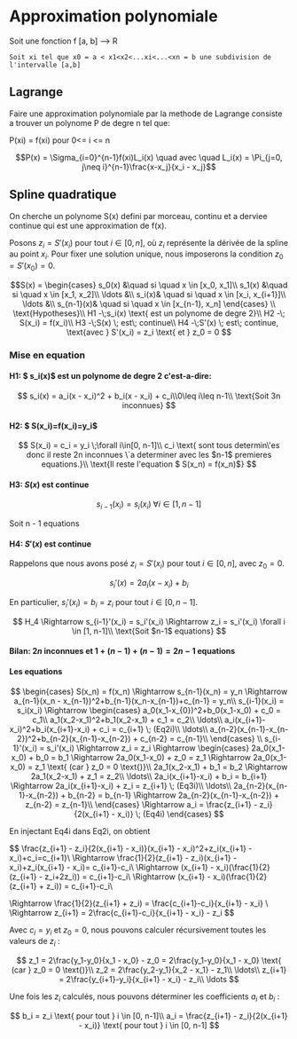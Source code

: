 # Approximation polynomiale

Soit une fonction f [a, b] --> R

```
Soit xi tel que x0 = a < x1<x2<...xi<...<xn = b une subdivision de l'intervalle [a,b]
```

## Lagrange

Faire une approximation polynomiale par la methode de Lagrange consiste a trouver un polynome P de degre n tel que:

P(xi) = f(xi) pour  0<= i <= n

```math
P(x) = \Sigma_{i=0}^{n-1}f(xi)L_i(x) \quad
avec \quad
L_i(x) = \Pi_{j=0, j\neq i}^{n-1}\frac{x-x_j}{x_i - x_j}
```

```math

```

## Spline quadratique

On cherche un polynome S(x) defini par morceau, continu et a derviee continue qui est une approximation de f(x).

Posons $z_i = S'(x_i)$ pour tout $i \in [0, n]$, où $z_i$ représente la dérivée de la spline au point $x_i$. Pour fixer une solution unique, nous imposerons la condition $z_0 = S'(x_0) = 0$.

```math
S(x) = \begin{cases}
s_0(x)  &\quad si \quad x \in [x_0, x_1]\\
s_1(x) &\quad si \quad x \in [x_1, x_2]\\
\ldots &\\
s_i(x)& \quad si \quad x \in [x_i, x_{i+1}]\\
\ldots &\\
s_{n-1}(x)& \quad si \quad x \in [x_{n-1}, x_n]

\end{cases}
\\
\text{Hypotheses}\\
H1 -\;s_i(x) \text{ est un polynome de degre 2}\\
H2 -\; S(x_i) = f(x_i)\\
H3 -\;S(x) \; est\; continue\\
H4 -\;S'(x) \; est\; continue, \text{avec } S'(x_i) = z_i \text{ et } z_0 = 0


```

### Mise en equation

#### H1: $ s_i(x)$ est un polynome de degre 2 c'est-a-dire:

$$
s_i(x) = a_i(x - x_i)^2 + b_i(x - x_i) + c_i\\0\leq i\leq n-1\\
\text{Soit 3n inconnues}
$$

#### H2: $ S(x_i)=f(x_i)=y_i$

$$
S(x_i) = c_i = y_i \;\forall i\in[0, n-1]\\
c_i \text{ sont tous determin\'es donc il reste 2n inconnues \`a determiner avec les $n-1$ premieres equations.}\\
\text{Il reste l'equation $ S(x_n) = f(x_n)$}
$$

#### H3: $S(x)$ est continue

$$
s_{i-1}(x_i) = s_i(x_i) \; \forall i \in [1, n-1]
$$

Soit n - 1 equations

#### H4: $S'(x)$ est continue

Rappelons que nous avons posé $z_i = S'(x_i)$ pour tout $i \in [0, n]$, avec $z_0 = 0$.

$$
s_i'(x) = 2a_i(x-x_i) + b_i
$$

En particulier, $s_i'(x_i) = b_i = z_i$ pour tout $i \in [0, n-1]$.

$$
H_4 \Rightarrow s_{i-1}'(x_i) = s_i'(x_i) \Rightarrow z_i = s_i'(x_i) \forall i \in [1, n-1]\\
\text{Soit $n-1$ equations}
$$

#### Bilan: $2n$ inconnues et $1 +(n-1)+(n-1) = 2n-1$ equations

#### Les equations

$$
\begin{cases}
S(x_n) = f(x_n) \Rightarrow s_{n-1}(x_n) = y_n \Rightarrow a_{n-1}(x_n - x_{n-1})^2+b_{n-1}(x_n-x_{n-1})+c_{n-1} = y_n\\
s_{i-1}(x_i) = s_i(x_i) \Rightarrow
\begin{cases}
a_0(x_1-x_{0})^2+b_0(x_1-x_0) + c_0 = c_1\\
a_1(x_2-x_1)^2+b_1(x_2-x_1) + c_1 = c_2\\
\ldots\\
a_i(x_{i+1}-x_i)^2+b_i(x_{i+1}-x_i) + c_i = c_{i+1} \; (Eq2i)\\
\ldots\\
a_{n-2}(x_{n-1}-x_{n-2})^2+b_{n-2}(x_{n-1}-x_{n-2}) + c_{n-2} = c_{n-1}\\
\end{cases}
\\
s_{i-1}'(x_i) = s_i'(x_i) \Rightarrow z_i = z_i \Rightarrow
\begin{cases}
  2a_0(x_1-x_0) + b_0 = b_1 \Rightarrow 2a_0(x_1-x_0) + z_0 = z_1 \Rightarrow 2a_0(x_1-x_0) = z_1 \text{ (car } z_0 = 0 \text{)}\\
  2a_1(x_2-x_1) + b_1 = b_2 \Rightarrow 2a_1(x_2-x_1) + z_1 = z_2\\
  \ldots\\
  2a_i(x_{i+1}-x_i) + b_i = b_{i+1} \Rightarrow 2a_i(x_{i+1}-x_i) + z_i = z_{i+1} \; (Eq3i)\\
  \ldots\\
  2a_{n-2}(x_{n-1}-x_{n-2}) + b_{n-2} = b_{n-1} \Rightarrow 2a_{n-2}(x_{n-1}-x_{n-2}) + z_{n-2} = z_{n-1}\\
\end{cases}
    \Rightarrow
      a_i = \frac{z_{i+1} - z_i}{2(x_{i+1} - x_i)} \; (Eq4i)
\end{cases}
$$

En injectant Eq4i dans Eq2i, on obtient

$$
\frac{z_{i+1} - z_i}{2(x_{i+1} - x_i)}(x_{i+1} - x_i)^2+z_i(x_{i+1} - x_i)+c_i=c_{i+1}\\
\Rightarrow \frac{1}{2}(z_{i+1} - z_i)(x_{i+1} - x_i)+z_i(x_{i+1} - x_i)= c_{i+1}-c_i\\
\Rightarrow (x_{i+1} - x_i)(\frac{1}{2}(z_{i+1} - z_i+2z_i)) = c_{i+1}-c_i\\
\Rightarrow (x_{i+1} - x_i)(\frac{1}{2}(z_{i+1} + z_i)) = c_{i+1}-c_i\\

\Rightarrow 
\frac{1}{2}(z_{i+1} + z_i) = \frac{c_{i+1}-c_i}{x_{i+1} - x_i}
\\
\Rightarrow
z_{i+1} = 2\frac{c_{i+1}-c_i}{x_{i+1} - x_i} - z_i
$$

Avec $c_i = y_i$ et $z_0 = 0$, nous pouvons calculer récursivement toutes les valeurs de $z_i$ :

$$
z_1 = 2\frac{y_1-y_0}{x_1 - x_0} - z_0 = 2\frac{y_1-y_0}{x_1 - x_0} \text{ (car } z_0 = 0 \text{)}\\
z_2 = 2\frac{y_2-y_1}{x_2 - x_1} - z_1\\
\ldots\\
z_{i+1} = 2\frac{y_{i+1}-y_i}{x_{i+1} - x_i} - z_i\\
\ldots
$$

Une fois les $z_i$ calculés, nous pouvons déterminer les coefficients $a_i$ et $b_i$ :

$$
b_i = z_i \text{ pour tout } i \in [0, n-1]\\
a_i = \frac{z_{i+1} - z_i}{2(x_{i+1} - x_i)} \text{ pour tout } i \in [0, n-1]
$$
